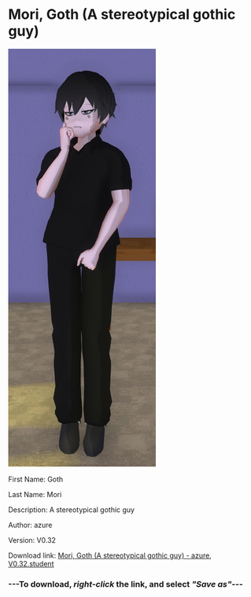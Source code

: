 # Mori, Goth (A stereotypical gothic guy)

<img src = "https://raw.githubusercontent.com/Arbiter1223/Daigaku-Gurashi-Custom-Students/master/Students/Files/Mori%2C%20Goth%20(A%20stereotypical%20gothic%20guy).png">

First Name: Goth

Last Name: Mori

Description: A stereotypical gothic guy

Author: azure

Version: V0.32

Download link: <a href="https://raw.githubusercontent.com/Arbiter1223/Daigaku-Gurashi-Custom-Students/master/Students/Files/Mori%2C%20Goth%20(A%20stereotypical%20gothic%20guy)%20-%20azure%2C%20V0.32.student">Mori, Goth (A stereotypical gothic guy) - azure, V0.32.student</a>

### ---**To download, _right-click_ the link, and select _"Save as"_**---
